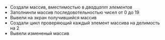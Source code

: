* Создали массив, вместимостью в *двадцаnm элементов* 
* Заполнинли массив последовотельностью чисел от 0 до 19
* Вывели на экран получившийся массив
* Создали цикл проверяющий каждый элемент массива на делимость на 2 
* Вывели измененый массив 